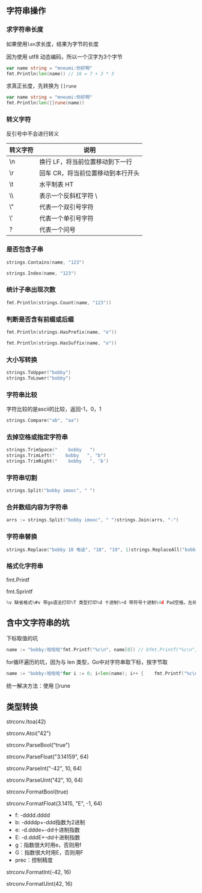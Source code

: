 ## 字符串操作

### 求字符串长度

如果使用`len`求长度，结果为字节的长度

因为使用 utf8 动态编码，所以一个汉字为3个字节

```go
var name string = "mneumi:你好啊"
fmt.Println(len(name)) // 16 = 7 + 3 * 3  
```

求真正长度，先转换为 `[]rune`

```go
var name string = "mneumi:你好啊"
fmt.Println(len([]rune(name))
```

### 转义字符

反引号中不会进行转义

| 转义字符 | 说明                              |
| -------- | --------------------------------- |
| \n       | 换行 LF，将当前位置移动到下一行   |
| \r       | 回车 CR，将当前位置移动到本行开头 |
| \t       | 水平制表 HT                       |
| \\\      | 表示一个反斜杠字符 \              |
| \\"      | 代表一个双引号字符                |
| \\'      | 代表一个单引号字符                |
| \?       | 代表一个问号                      |

### 是否包含子串

```go
strings.Contains(name, "123")

strings.Index(name, "123")
```

### 统计子串出现次数

```go
fmt.Println(strings.Count(name, "123"))
```

### 判断是否含有前缀或后缀

```go
fmt.Println(strings.HasPrefix(name, "o"))

fmt.Println(strings.HasSuffix(name, "o"))
```

### 大小写转换

```go
strings.ToUpper("bobby")
strings.ToLower("bobby")
```

### 字符串比较

字符比较的是ascii的比较，返回-1，0，1

```go
strings.Compare("ab", "aa")
```

### 去掉空格或指定字符串

```go
strings.TrimSpace("    bobby   ")
strings.TrimLeft("    bobby   ", "b")
strings.TrimRight("    bobby   ", 'b')
```

### 字符串切割

```go
strings.Split("bobby imooc", " ")
```

### 合并数组内容为字符串

```go
arrs := strings.Split("bobby imooc", " ")strings.Join(arrs, "-")
```

### 字符串替换

```go
strings.Replace("bobby 18 电话", "18", "19", 1)strings.ReplaceAll("bobby 18 电话", "18", "19") // 相当于strings.Replace("bobby 18 电话", "18", "19", -1)
```

### 格式化字符串

fmt.Printf

fmt.Sprintf

```go
%v 缺省格式%#v 带go语法打印%T 类型打印%d 十进制%+d 带符号十进制%4d Pad空格，左补%-4d Pad空格，右补%b 二进制%o 八进制%X 十六进制%s 字符串%6s	宽度为6，不够则左补%-6s 宽度为6，不够则右补%c 字符%q 有引号的字符%U Unicode%#U Unicode%e 科学计数法%f 十进制小数
```



## 含中文字符串的坑

下标取值的坑

```go
name := "bobby:哈哈哈"fmt.Printf("%c\n", name[0]) // bfmt.Printf("%c\n", name[6]) // 理论上是 哈，但不是，而是一个特殊字符// 因为与 len 类型，Go中对字符串取下标，按字节取
```

for循环遍历的坑，因为与 len 类型，Go中对字符串取下标，按字节取

```go
name := "bobby:哈哈哈"for i := 0; i<len(name); i++ {    fmt.Printf("%c\n", name[i])}
```

统一解决方法：使用 []rune



## 类型转换

strconv.Itoa(42)

strconv.Atoi("42")

strconv.ParseBool("true")

strconv.ParseFloat("3.14159", 64)

strconv.ParseInt("-42", 10, 64)

strconv.ParseUint("42", 10, 64)

strconv.FormatBool(true)

strconv.FormatFloat(3.1415, "E", -1, 64)

* f: -dddd.dddd
* b: -ddddp+-ddd指数为2进制
* e: -d.ddde+-dd十进制指数
* E: -d.dddE+-dd十进制指数
* g：指数很大时用e，否则用f
* G：指数很大时用E，否则用F
* prec：控制精度

strconv.FormatInt(-42, 16)

strconv.FormatUint(42, 16)